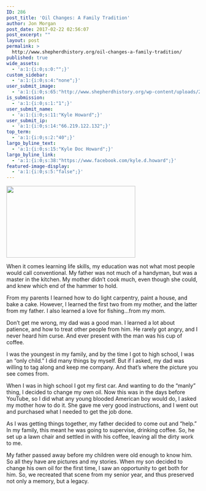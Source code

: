 ```yaml
---
ID: 286
post_title: 'Oil Changes: A Family Tradition'
author: Jon Morgan
post_date: 2017-02-22 02:56:07
post_excerpt: ""
layout: post
permalink: >
  http://www.shepherdhistory.org/oil-changes-a-family-tradition/
published: true
wide_assets:
  - 'a:1:{i:0;s:0:"";}'
custom_sidebar:
  - 'a:1:{i:0;s:4:"none";}'
user_submit_image:
  - 'a:1:{i:0;s:65:"http://www.shepherdhistory.org/wp-content/uploads/2017/02/oil.jpg";}'
is_submission:
  - 'a:1:{i:0;s:1:"1";}'
user_submit_name:
  - 'a:1:{i:0;s:11:"Kyle Howard";}'
user_submit_ip:
  - 'a:1:{i:0;s:14:"66.219.122.132";}'
top_term:
  - 'a:1:{i:0;s:2:"40";}'
largo_byline_text:
  - 'a:1:{i:0;s:15:"Kyle Doc Howard";}'
largo_byline_link:
  - 'a:1:{i:0;s:38:"https://www.facebook.com/kyle.d.howard";}'
featured-image-display:
  - 'a:1:{i:0;s:5:"false";}'
---
```

<img class="alignnone size-medium wp-image-288" src="http://www.shepherdhistory.org/wp-content/uploads/2017/02/oil-1-336x187.jpg" alt="" width="336" height="187" />

When it comes learning life skills, my education was not what most people would call conventional. My father was not much of a handyman, but was a master in the kitchen. My mother didn’t cook much, even though she could, and knew which end of the hammer to hold.

From my parents I learned how to do light carpentry, paint a house, and bake a cake. However, I learned the first two from my mother, and the latter from my father. I also learned a love for fishing...from my mom.

Don’t get me wrong, my dad was a good man. I learned a lot about patience, and how to treat other people from him. He rarely got angry, and I never heard him curse. And ever present with the man was his cup of coffee.

I was the youngest in my family, and by the time I got to high school, I was an “only child.” I did many things by myself. But if I asked, my dad was willing to tag along and keep me company. And that’s where the picture you see comes from.

When I was in high school I got my first car. And wanting to do the “manly” thing, I decided to change my own oil. Now this was in the days before YouTube, so I did what any young blooded American boy would do, I asked my mother how to do it. She gave me very good instructions, and I went out and purchased what I needed to get the job done.

As I was getting things together, my father decided to come out and “help.” In my family, this meant he was going to supervise, drinking coffee. So, he set up a lawn chair and settled in with his coffee, leaving all the dirty work to me.

My father passed away before my children were old enough to know him. So all they have are pictures and my stories. When my son decided to change his own oil for the first time, I saw an opportunity to get both for him. So, we recreated that scene from my senior year, and thus preserved not only a memory, but a legacy.